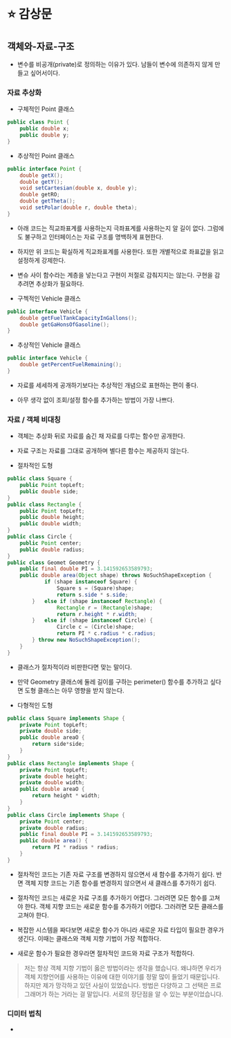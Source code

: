# ⭐ 감상문

## 객체와-자료-구조

- 변수를 비공개(private)로 정의하는 이유가 있다. 남들이 변수에 의존하지 않게 만들고 싶어서이다.

### 자료 추상화

- 구체적인 Point 클래스

```java
public class Point {
    public double x;
    public double y;
}
```

- 추상적인 Point 클래스

```java
public interface Point {
    double getX();
    double getY();
    void setCartesian(double x, double y);
    double getRO;
    double getTheta();
    void setPolar(double r, double theta);
}
```

- 아래 코드는 직교좌표계를 사용하는지 극좌표계를 사용하는지 알 길이 없다. 그럼에도 불구하고 인터페이스는 자료 구조를 명백하게 표현한다.

- 하지만 위 코드는 확실하게 직교좌표계를 사용한다. 또한 개별적으로 좌표값을 읽고 설정하게 강제한다.

- 변슈 사이 함수라는 계층을 넣는다고 구현이 저절로 감춰지지는 않는다. 구현을 감추려면 추상화가 필요하다.

- 구첵적인 Vehicle 클래스

```java
public interface Vehicle {
    double getFuelTankCapacityInGallons();
    double getGaHonsOfGasoline();
}
```

- 추상적인 Vehicle 클래스

```java
public interface Vehicle {
    double getPercentFuelRemaining();
}
```

- 자료를 세세하게 공개하기보다는 추상적인 개념으로 표현하는 편이 좋다.

- 아무 생각 없이 조회/설정 함수를 추가하는 방법이 가장 나쁘다.

### 자료 / 객체 비대칭

- 객체는 추상화 뒤로 자료를 숨긴 채 자료를 다루는 함수만 공개한다.

- 자료 구조는 자료를 그대로 공개하며 별다른 함수는 제공하지 않는다.

- 절차적인 도형

```java
public class Square {
    public Point topLeft;
    public double side;
}
public class Rectangle {
    public Point topLeft;
    public double height;
    public double width;
}
public class Circle {
    public Point center;
    public double radius;
}
public class Geomet Geometry {
    public final double PI = 3.141592653589793;
    public double area(Object shape) throws NoSuchShapeException {
            if (shape instanceof Square) {
                Square s = (Square)shape;
                return s.side * s.side;
        }   else if (shape instanceof Rectangle) {
                Rectangle r = (Rectangle)shape;
                return r.height * r.width;
        }   else if (shape instanceof Circle) {
                Circle c = (Circle)shape;
                return PI * c.radius * c.radius;
        } throw new NoSuchShapeException();
    }
}
```

- 클래스가 절차적이라 비판한다면 맞는 말이다.

- 만약 Geometry 클래스에 둘레 길이를 구하는 perimeter() 함수를 추가하고 싶다면 도형 클래스는 아무 영향을 받지 않는다.

- 다형적인 도형

```java
public class Square implements Shape {
    private Point topLeft;
    private double side;
    public double areaO {
        return side*side;
    }
}
public class Rectangle implements Shape {
    private Point topLeft;
    private double height;
    private double width;
    public double areaO {
        return height * width;
    }
}
public class Circle implements Shape {
    private Point center;
    private double radius;
    public final double PI = 3.141592653589793;
    public double area() {
        return PI * radius * radius;
    }
}
```

- 절차적인 코드는 기존 자료 구조를 변경하지 않으면서 새 함수를 추가하기 쉽다. 반면 객체 지향 코드는 기존 함수를 변경하지 않으면서 새 클래스를 추가하기 쉽다.

- 절차적인 코드는 새로운 자료 구조를 추가하기 어렵다. 그러려면 모든 함수를 고쳐야 한다. 객체 지향 코드는 새로운 함수를 추가하기 어렵다. 그러려면 모든 클래스를 고쳐야 한다.

- 복잡한 시스템을 짜다보면 새로운 함수가 아니라 새로운 자료 타입이 필요한 경우가 생긴다. 이때는 클래스와 객체 지향 기법이 가장 적합하다.

- 새로운 함수가 필요한 경우라면 절차적인 코드와 자료 구조가 적합하다.

> 저는 항상 객체 지향 기법이 옳은 방법이라는 생각을 했습니다. 왜냐하면 우리가 객체 지향언어를 사용하는 이유에 대한 이야기를 정말 많이 들었기 때문입니다. 하지만 제가 망각하고 있던 사실이 있었습니다. 방법은 다양하고 그 선택은 프로그래머가 하는 거라는 걸 말입니다. 서로의 장단점을 알 수 있는 부분이었습니다.

### 디미터 법칙

-
